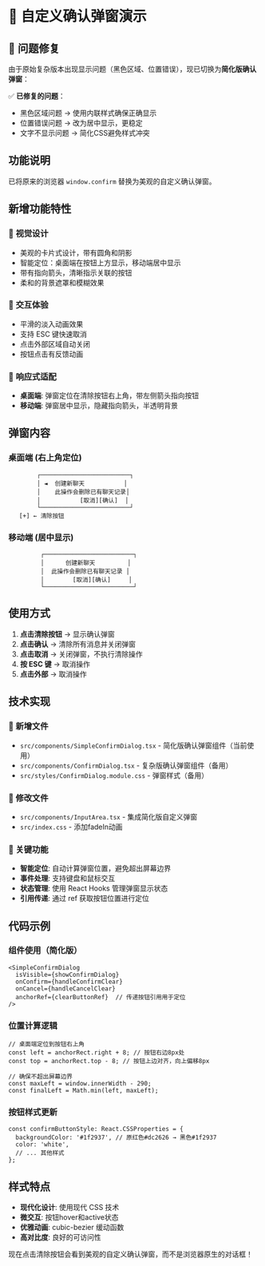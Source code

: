 # 🎯 自定义确认弹窗演示

## 🔧 问题修复

由于原始复杂版本出现显示问题（黑色区域、位置错误），现已切换为**简化版确认弹窗**：

✅ **已修复的问题**：
- 黑色区域问题 → 使用内联样式确保正确显示
- 位置错误问题 → 改为居中显示，更稳定
- 文字不显示问题 → 简化CSS避免样式冲突

## 功能说明

已将原来的浏览器 `window.confirm` 替换为美观的自定义确认弹窗。

## 新增功能特性

### 🎨 **视觉设计**
- 美观的卡片式设计，带有圆角和阴影
- 智能定位：桌面端在按钮上方显示，移动端居中显示
- 带有指向箭头，清晰指示关联的按钮
- 柔和的背景遮罩和模糊效果

### 💫 **交互体验**
- 平滑的淡入动画效果
- 支持 ESC 键快速取消
- 点击外部区域自动关闭
- 按钮点击有反馈动画

### 📱 **响应式适配**
- **桌面端**: 弹窗定位在清除按钮右上角，带左侧箭头指向按钮
- **移动端**: 弹窗居中显示，隐藏指向箭头，半透明背景

## 弹窗内容

### 桌面端 (右上角定位)
```
        ┌─────────────────────────┐
        │ ◄  创建新聊天           │
        │    此操作会删除已有聊天记录│
        │           [取消][确认]  │
        └─────────────────────────┘
   [+] ← 清除按钮
```

### 移动端 (居中显示)
```
         ┌─────────────────────────┐
         │      创建新聊天         │
         │  此操作会删除已有聊天记录 │
         │        [取消][确认]     │
         └─────────────────────────┘
```

## 使用方式

1. **点击清除按钮** → 显示确认弹窗
2. **点击确认** → 清除所有消息并关闭弹窗
3. **点击取消** → 关闭弹窗，不执行清除操作
4. **按 ESC 键** → 取消操作
5. **点击外部** → 取消操作

## 技术实现

### 📂 新增文件
- `src/components/SimpleConfirmDialog.tsx` - 简化版确认弹窗组件（当前使用）
- `src/components/ConfirmDialog.tsx` - 复杂版确认弹窗组件（备用）
- `src/styles/ConfirmDialog.module.css` - 弹窗样式（备用）

### 🔄 修改文件
- `src/components/InputArea.tsx` - 集成简化版自定义弹窗
- `src/index.css` - 添加fadeIn动画

### 🎯 关键功能
- **智能定位**: 自动计算弹窗位置，避免超出屏幕边界
- **事件处理**: 支持键盘和鼠标交互
- **状态管理**: 使用 React Hooks 管理弹窗显示状态
- **引用传递**: 通过 ref 获取按钮位置进行定位

## 代码示例

### 组件使用（简化版）
```tsx
<SimpleConfirmDialog
  isVisible={showConfirmDialog}
  onConfirm={handleConfirmClear}
  onCancel={handleCancelClear}
  anchorRef={clearButtonRef}  // 传递按钮引用用于定位
/>
```

### 位置计算逻辑
```tsx
// 桌面端定位到按钮右上角
const left = anchorRect.right + 8; // 按钮右边8px处
const top = anchorRect.top - 8; // 按钮上边对齐，向上偏移8px

// 确保不超出屏幕边界
const maxLeft = window.innerWidth - 290;
const finalLeft = Math.min(left, maxLeft);
```

### 按钮样式更新
```tsx
const confirmButtonStyle: React.CSSProperties = {
  backgroundColor: '#1f2937', // 原红色#dc2626 → 黑色#1f2937
  color: 'white',
  // ... 其他样式
};
```

## 样式特点

- **现代化设计**: 使用现代 CSS 技术
- **微交互**: 按钮hover和active状态
- **优雅动画**: cubic-bezier 缓动函数
- **高对比度**: 良好的可访问性

现在点击清除按钮会看到美观的自定义确认弹窗，而不是浏览器原生的对话框！ 